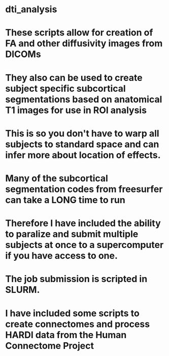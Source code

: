 # dti_analysis
# These scripts allow for creation of FA and other diffusivity images from DICOMs
# They also can be used to create subject specific subcortical segmentations based on anatomical T1 images for use in ROI analysis 
# This is so you don't have to warp all subjects to standard space and can infer more about location of effects.
# Many of the subcortical segmentation codes from freesurfer can take a LONG time to run
# Therefore I have included the ability to paralize and submit multiple subjects at once to a supercomputer if you have access to one.
# The job submission is scripted in SLURM.

# I have included some scripts to create connectomes and process HARDI data from the Human Connectome Project
